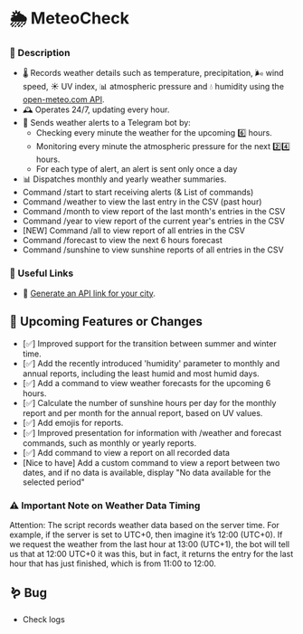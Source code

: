 # 🌦 MeteoCheck 

### 📌 Description 
* 🌡️ Records weather details such as temperature, precipitation, 🌬️ wind speed, ☀️ UV index, 📊 atmospheric pressure and 💧 humidity using the [open-meteo.com API](https://open-meteo.com/en/docs).
* 🕰️ Operates 24/7, updating every hour.
* 🚨 Sends weather alerts to a Telegram bot by:
  * Checking every minute the weather for the upcoming 6️⃣ hours.
  * Monitoring every minute the atmospheric pressure for the next 2️⃣4️⃣ hours.
  * For each type of alert, an alert is sent only once a day
* 📊 Dispatches monthly and yearly weather summaries.
* Command /start to start receiving alerts (& List of commands)
* Command /weather to view the last entry in the CSV (past hour)
* Command /month to view report of the last month's entries in the CSV
* Command /year to view report of the current year's entries in the CSV
* [NEW] Command /all to view report of all entries in the CSV
* Command /forecast to view the next 6 hours forecast
* Command /sunshine to view sunshine reports of all entries in the CSV 
  
### 🔗 Useful Links
* 🔗 [Generate an API link for your city](https://open-meteo.com/en/docs).

## 🚀 Upcoming Features or Changes
* [✅] Improved support for the transition between summer and winter time.  
* [✅] Add the recently introduced 'humidity' parameter to monthly and annual reports, including the least humid and most humid days.
* [✅] Add a command to view weather forecasts for the upcoming 6 hours.
* [✅] Calculate the number of sunshine hours per day for the monthly report and per month for the annual report, based on UV values.
* [✅] Add emojis for reports.
* [✅] Improved presentation for information with /weather and forecast commands, such as monthly or yearly reports.
* [✅] Add command to view a report on all recorded data
* [Nice to have] Add a custom command to view a report between two dates, and if no data is available, display "No data available for the selected period"

### ⚠️ Important Note on Weather Data Timing
Attention: The script records weather data based on the server time. For example, if the server is set to UTC+0, then imagine it’s 12:00 (UTC+0). If we request the weather from the last hour at 13:00 (UTC+1), the bot will tell us that at 12:00 UTC+0 it was this, but in fact, it returns the entry for the last hour that has just finished, which is from 11:00 to 12:00.

## 🪱 Bug
* Check logs 
  
